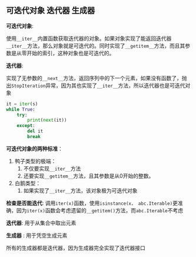 ## 可迭代对象 迭代器 生成器

**可迭代对象**:

使用`__iter__`内置函数获取迭代器的对象。如果对象实现了能返回迭代器`__iter__`方法，那么对象就是可迭代的。同时实现了`__getitem__`方法，而且其参数是从零开始的索引，这种对象也是可迭代的。

**迭代器**:

实现了无参数的`__next__`方法，返回序列中的下一个元素，如果没有函数了，抛出`StopIteration`异常，因为其也实现了`__iter__`方法，所以迭代器也是可迭代对象


```python
it = iter(s)
while True:
	try:
		print(next(it))
	except:
		del it
		break
```





**可迭代对象的两种标准**： 

1. 鸭子类型的极端：
   1. 不仅要实现`__iter__`方法
   2. 还要实现`__getitem__`方法，且其参数是从0开始的整数。
2. 白鹅类型：
   1. 如果实现了`__iter__`方法，该对象极为可迭代对象

**检查是否能迭代**: 调用`iter(x)`函数，使用`isinstance(x， abc.Iterable)`更准确，因为`iter(x)`函数会考虑遗留的`__getitem()`方法，而`abc.Iterable`不考虑

**迭代器**: 用于从集合中取出元素

**生成器** : 用于凭空生成元素

所有的生成器都是迭代器，因为生成器完全实现了迭代器接口

